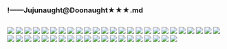 ### !——Jujunaught@Doonaught★★★.md
![]()

![](https://pbs.twimg.com/media/ECf6LMvU4AACZqK?format=jpg&name=large)
![](https://pbs.twimg.com/media/ECPLL_mU4AAT0q6?format=jpg&name=large)
![](https://pbs.twimg.com/media/ECCtmRVUwAEL5qH?format=jpg&name=large)
![](https://pbs.twimg.com/media/EBzJb1EUEAA6HhQ?format=jpg&name=large)
![](https://pbs.twimg.com/media/EBuV6NKVUAA2PHP?format=jpg&name=large)
![](https://pbs.twimg.com/media/EBTqUQKUIAATv9X?format=jpg&name=large)
![](https://pbs.twimg.com/media/EBO1nvIU4AAUaDl?format=jpg&name=large)
![](https://pbs.twimg.com/media/EAE5FcqUIAA87Fn?format=jpg)
![](https://pbs.twimg.com/media/Dxe1bfAVYAEX2gF.jpg)
![](https://pbs.twimg.com/media/D_E5sHDUEAAdP7K.jpg)
![](https://pbs.twimg.com/media/D-puetfUwAABQ0Y.jpg)
![](https://pbs.twimg.com/media/D-U8vt8UwAExXWJ.jpg)
![](https://pbs.twimg.com/media/D95tKxfU0AAtVo6.jpg)
![](https://pbs.twimg.com/media/D9dbV2yVUAAADEj.jpg)
![](https://pbs.twimg.com/media/D8phPWWVsAAU1AH.jpg)
![](https://pbs.twimg.com/media/D755jvLUcAEfEJT.jpg)
![](https://pbs.twimg.com/media/D704OR4VUAENYgC.jpg)
![](https://pbs.twimg.com/media/D60UQ6BVUAIuA_T.jpg)
![](https://pbs.twimg.com/media/D6fF5nUVUAAcLHi.jpg)
![](https://pbs.twimg.com/media/D6VMVaMWsAE6L7k.jpg)
![](https://pbs.twimg.com/media/D6AIf_CVUAASarK.jpg)
![](https://pbs.twimg.com/media/D5UqHnwUcAIWb9j.jpg)
![](https://pbs.twimg.com/media/D5O_g3MUcAErGba.jpg)
![](https://pbs.twimg.com/media/D496DQ3UcAEG4V6.jpg)
![](https://pbs.twimg.com/media/D46fXPkU8AEpHUX.jpg)
![](https://pbs.twimg.com/media/D4k863wU0AAxQNX.jpg)
![](https://pbs.twimg.com/media/D4KxcXGUwAAECem.jpg)
![](https://pbs.twimg.com/media/D4AgiH4UEAA26Qk.jpg)
![](https://pbs.twimg.com/media/D3vlnPkUcAAI337.jpg)
![](https://pbs.twimg.com/media/D3U8bA0V4AASTx_.jpg)
![](https://pbs.twimg.com/media/D29tO84U4AIviaV.jpg)
![](https://pbs.twimg.com/media/D2qwNEBUcAAjTsf.jpg)
![](https://pbs.twimg.com/media/D2lgQ3XUYAIkZkn.jpg)
![](https://pbs.twimg.com/media/D2VTxnUUgAM27hF.jpg)
![](https://pbs.twimg.com/media/D2FbIbmU8AA5v3s.jpg)
![](https://pbs.twimg.com/media/D15GZL5UwAIEVrf.jpg)
![](https://pbs.twimg.com/media/D1Hk5ZmVsAIm7fD.jpg)
![](https://pbs.twimg.com/media/DzlAVA3U0AAe0zz.jpg)
![](https://pbs.twimg.com/media/Dyh0WdCV4AAOKZs.jpg)
![](https://pbs.twimg.com/media/DwvQ3cCV4AAxOzV.jpg)
![](https://pbs.twimg.com/media/DpX2AcqU4AA_8Tr.jpg)
![](https://pbs.twimg.com/media/Dor5C9LUwAApbXs.jpg)
![](https://pbs.twimg.com/media/Dm3cgwPXsAIvFPN.jpg)
![](https://pbs.twimg.com/media/Dn_Y9N4U0AAfOIN.jpg)
![](https://pbs.twimg.com/media/DoUz9PtUcAA6EUi.jpg)
